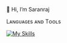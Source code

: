 👋 Hi, I’m Saranraj

Lᴀɴɢᴜᴀɢᴇs ᴀɴᴅ Tᴏᴏʟs

[![My Skills](https://skillicons.dev/icons?i=js,html,css,bootstrap,tailwind,react,angular,nodejs,express,cplusplus,aws,mongodb,mysql)](https://skillicons.dev)

